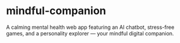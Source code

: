 # mindful-companion
A calming mental health web app featuring an AI chatbot, stress-free games, and a personality explorer — your mindful digital companion.
